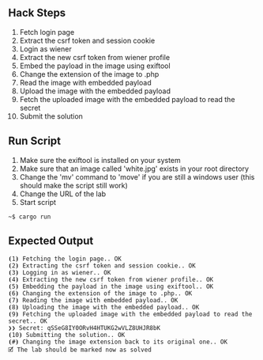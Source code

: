 ## Hack Steps

1. Fetch login page
2. Extract the csrf token and session cookie
3. Login as wiener
4. Extract the new csrf token from wiener profile
5. Embed the payload in the image using exiftool
6. Change the extension of the image to .php
7. Read the image with embedded payload
8. Upload the image with the embedded payload
9. Fetch the uploaded image with the embedded payload to read the secret
10. Submit the solution

## Run Script

1. Make sure the exiftool is installed on your system
2. Make sure that an image called 'white.jpg' exists in your root directory
3. Change the 'mv' command to 'move' if you are still a windows user (this should make the script still work)
4. Change the URL of the lab
5. Start script

```
~$ cargo run
```

## Expected Output

```
⦗1⦘ Fetching the login page.. OK
⦗2⦘ Extracting the csrf token and session cookie.. OK
⦗3⦘ Logging in as wiener.. OK
⦗4⦘ Extracting the new csrf token from wiener profile.. OK
⦗5⦘ Embedding the payload in the image using exiftool.. OK
⦗6⦘ Changing the extension of the image to .php.. OK
⦗7⦘ Reading the image with embedded payload.. OK
⦗8⦘ Uploading the image with the embedded payload.. OK
⦗9⦘ Fetching the uploaded image with the embedded payload to read the secret.. OK
❯❯ Secret: qSSeG8IY0ORvH4HTUKG2wVLZ8UHJR8bK
⦗10⦘ Submitting the solution.. OK
⦗#⦘ Changing the image extension back to its original one.. OK
🗹 The lab should be marked now as solved
```